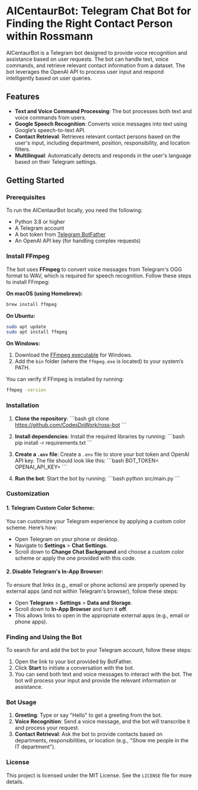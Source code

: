 
# AICentaurBot: Telegram Chat Bot for Finding the Right Contact Person within Rossmann

AICentaurBot is a Telegram bot designed to provide voice recognition and assistance based on user requests. The bot can handle text, voice commands, and retrieve relevant contact information from a dataset. The bot leverages the OpenAI API to process user input and respond intelligently based on user queries.

## Features

- **Text and Voice Command Processing**: The bot processes both text and voice commands from users.
- **Google Speech Recognition**: Converts voice messages into text using Google’s speech-to-text API.
- **Contact Retrieval**: Retrieves relevant contact persons based on the user's input, including department, position, responsibility, and location filters.
- **Multilingual**: Automatically detects and responds in the user's language based on their Telegram settings.

## Getting Started

### Prerequisites

To run the AICentaurBot locally, you need the following:

- Python 3.8 or higher
- A Telegram account
- A bot token from [Telegram BotFather](https://core.telegram.org/bots#botfather)
- An OpenAI API key (for handling complex requests)

### Install FFmpeg

The bot uses **FFmpeg** to convert voice messages from Telegram's OGG format to WAV, which is required for speech recognition. Follow these steps to install FFmpeg:

**On macOS (using Homebrew):**
```bash
brew install ffmpeg
```

**On Ubuntu:**
```bash
sudo apt update
sudo apt install ffmpeg
```

**On Windows:**

1. Download the [FFmpeg executable](https://ffmpeg.org/download.html) for Windows.
2. Add the `bin` folder (where the `ffmpeg.exe` is located) to your system’s PATH.

You can verify if FFmpeg is installed by running:
```bash
ffmpeg -version
```

### Installation

1. **Clone the repository**:
   \`\`\`bash
   git clone https://github.com/CodesDoWork/ross-bot
   \`\`\`

2. **Install dependencies**:
   Install the required libraries by running:
   \`\`\`bash
   pip install -r requirements.txt
   \`\`\`

3. **Create a `.env` file**:
   Create a `.env` file to store your bot token and OpenAI API key. The file should look like this:
   \`\`\`bash
   BOT_TOKEN=<your-telegram-bot-token>
   OPENAI_API_KEY=<your-openai-api-key>
   \`\`\`

4. **Run the bot**:
   Start the bot by running:
   \`\`\`bash
   python src/main.py
   \`\`\`

### Customization

#### 1. **Telegram Custom Color Scheme**:
You can customize your Telegram experience by applying a custom color scheme. Here’s how:

- Open Telegram on your phone or desktop.
- Navigate to **Settings** > **Chat Settings**.
- Scroll down to **Change Chat Background** and choose a custom color scheme or apply the one provided with this code.

#### 2. **Disable Telegram's In-App Browser**:
To ensure that links (e.g., email or phone actions) are properly opened by external apps (and not within Telegram's browser), follow these steps:

- Open **Telegram** > **Settings** > **Data and Storage**.
- Scroll down to **In-App Browser** and turn it **off**.
- This allows links to open in the appropriate external apps (e.g., email or phone apps).

### Finding and Using the Bot

To search for and add the bot to your Telegram account, follow these steps:

1. Open the link to your bot provided by BotFather.
2. Click **Start** to initiate a conversation with the bot.
3. You can send both text and voice messages to interact with the bot. The bot will process your input and provide the relevant information or assistance.

### Bot Usage

1. **Greeting**: Type or say "Hello" to get a greeting from the bot.
2. **Voice Recognition**: Send a voice message, and the bot will transcribe it and process your request.
3. **Contact Retrieval**: Ask the bot to provide contacts based on departments, responsibilities, or location (e.g., "Show me people in the IT department").

### License

This project is licensed under the MIT License. See the `LICENSE` file for more details.
